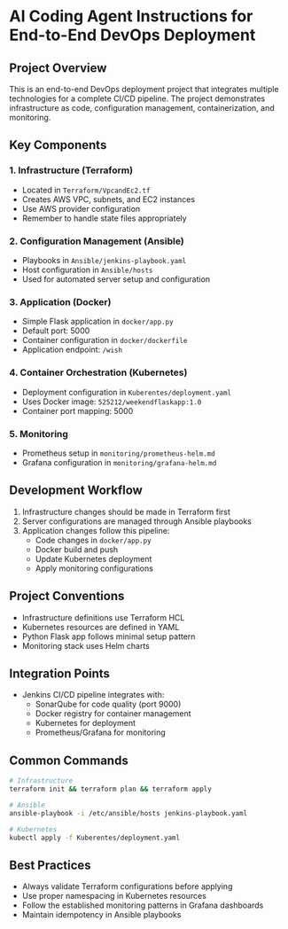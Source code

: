 # AI Coding Agent Instructions for End-to-End DevOps Deployment

## Project Overview
This is an end-to-end DevOps deployment project that integrates multiple technologies for a complete CI/CD pipeline. The project demonstrates infrastructure as code, configuration management, containerization, and monitoring.

## Key Components

### 1. Infrastructure (Terraform)
- Located in `Terraform/VpcandEc2.tf`
- Creates AWS VPC, subnets, and EC2 instances
- Use AWS provider configuration
- Remember to handle state files appropriately

### 2. Configuration Management (Ansible)
- Playbooks in `Ansible/jenkins-playbook.yaml`
- Host configuration in `Ansible/hosts`
- Used for automated server setup and configuration

### 3. Application (Docker)
- Simple Flask application in `docker/app.py`
- Default port: 5000
- Container configuration in `docker/dockerfile`
- Application endpoint: `/wish`

### 4. Container Orchestration (Kubernetes)
- Deployment configuration in `Kuberentes/deployment.yaml`
- Uses Docker image: `525212/weekendflaskapp:1.0`
- Container port mapping: 5000

### 5. Monitoring
- Prometheus setup in `monitoring/prometheus-helm.md`
- Grafana configuration in `monitoring/grafana-helm.md`

## Development Workflow
1. Infrastructure changes should be made in Terraform first
2. Server configurations are managed through Ansible playbooks
3. Application changes follow this pipeline:
   - Code changes in `docker/app.py`
   - Docker build and push
   - Update Kubernetes deployment
   - Apply monitoring configurations

## Project Conventions
- Infrastructure definitions use Terraform HCL
- Kubernetes resources are defined in YAML
- Python Flask app follows minimal setup pattern
- Monitoring stack uses Helm charts

## Integration Points
- Jenkins CI/CD pipeline integrates with:
  - SonarQube for code quality (port 9000)
  - Docker registry for container management
  - Kubernetes for deployment
  - Prometheus/Grafana for monitoring

## Common Commands
```bash
# Infrastructure
terraform init && terraform plan && terraform apply

# Ansible
ansible-playbook -i /etc/ansible/hosts jenkins-playbook.yaml

# Kubernetes
kubectl apply -f Kuberentes/deployment.yaml
```

## Best Practices
- Always validate Terraform configurations before applying
- Use proper namespacing in Kubernetes resources
- Follow the established monitoring patterns in Grafana dashboards
- Maintain idempotency in Ansible playbooks